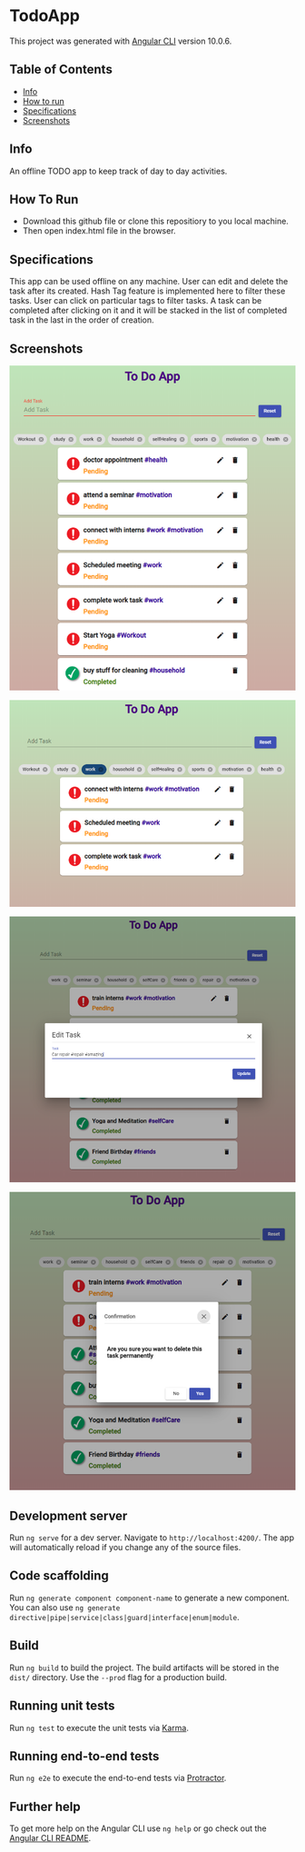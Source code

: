 # TodoApp

This project was generated with [Angular CLI](https://github.com/angular/angular-cli) version 10.0.6.


## Table of Contents

* [Info](#Info)
* [How to run](#HowToRun)
* [Specifications](#Specifications)
* [Screenshots](#Screenshots)



## Info
An offline TODO app to keep track of day to day activities.


## How To Run
* Download this github file or clone this repositiory to you local machine.
* Then open index.html file in the browser.
## Specifications

This app can be used offline on any machine. User can edit and delete the task after its created. Hash Tag feature is implemented here to filter these tasks. User can click on particular tags to filter tasks. A task can be completed after clicking on it and it will be stacked in the list of completed task in the last in the order of creation.

## Screenshots

![Todo App](/images/todo_5.png)

![Todo App](/images/todo_2.png)

![Todo App](/images/todo_3.png)

![Todo App](/images/todo_4.png)

## Development server

Run `ng serve` for a dev server. Navigate to `http://localhost:4200/`. The app will automatically reload if you change any of the source files.

## Code scaffolding

Run `ng generate component component-name` to generate a new component. You can also use `ng generate directive|pipe|service|class|guard|interface|enum|module`.

## Build

Run `ng build` to build the project. The build artifacts will be stored in the `dist/` directory. Use the `--prod` flag for a production build.

## Running unit tests

Run `ng test` to execute the unit tests via [Karma](https://karma-runner.github.io).

## Running end-to-end tests

Run `ng e2e` to execute the end-to-end tests via [Protractor](http://www.protractortest.org/).

## Further help

To get more help on the Angular CLI use `ng help` or go check out the [Angular CLI README](https://github.com/angular/angular-cli/blob/master/README.md).
